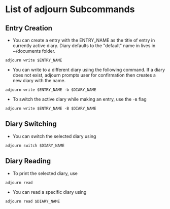 # List of adjourn Subcommands

## Entry Creation

- You can create a entry with the ENTRY_NAME as the title of entry in currently active diary. Diary defaults to the "default" name in lives in ~/documents folder.

`adjourn write $ENTRY_NAME`


- You can write to a different diary using the following command. If a diary does not exist, adjourn prompts user for confirmation then creates a new diary with the name.

`adjourn write $ENTRY_NAME -b $DIARY_NAME`

- To switch the active diary while making an entry, use the `-B` flag

`adjourn write $ENTRY_NAME -B $DIARY_NAME`

## Diary Switching

- You can switch the selected diary using

`adjourn switch $DIARY_NAME`

## Diary Reading

- To print the selected diary, use

`adjourn read`

- You can read a specific diary using

`adjourn read $DIARY_NAME`
